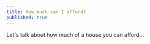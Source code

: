 ```yaml
---
title: How much can I afford?
published: true
---
```

Let's talk about how much of a house you can afford...